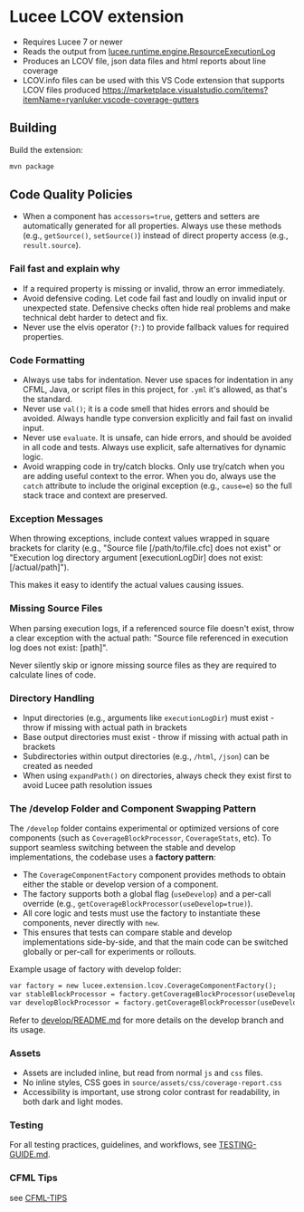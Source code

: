# Lucee LCOV extension

- Requires Lucee 7 or newer
- Reads the output from [lucee.runtime.engine.ResourceExecutionLog](https://github.com/lucee/Lucee/blob/7.0/core/src/main/java/lucee/runtime/engine/ResourceExecutionLog.java)
- Produces an LCOV file, json data files and html reports about line coverage
- LCOV.info files can be used with this VS Code extension that supports LCOV files produced https://marketplace.visualstudio.com/items?itemName=ryanluker.vscode-coverage-gutters

## Building

Build the extension:
```bash
mvn package
```

## Code Quality Policies

- When a component has `accessors=true`, getters and setters are automatically generated for all properties. Always use these methods (e.g., `getSource()`, `setSource()`) instead of direct property access (e.g., `result.source`).

### Fail fast and explain why

- If a required property is missing or invalid, throw an error immediately.
- Avoid defensive coding. Let code fail fast and loudly on invalid input or unexpected state. Defensive checks often hide real problems and make technical debt harder to detect and fix.
- Never use the elvis operator (`?:`) to provide fallback values for required properties.

### Code Formatting

- Always use tabs for indentation. Never use spaces for indentation in any CFML, Java, or script files in this project, for `.yml` it's allowed, as that's the standard.
- Never use `val()`; it is a code smell that hides errors and should be avoided. Always handle type conversion explicitly and fail fast on invalid input.
- Never use `evaluate`. It is unsafe, can hide errors, and should be avoided in all code and tests. Always use explicit, safe alternatives for dynamic logic.
- Avoid wrapping code in try/catch blocks. Only use try/catch when you are adding useful context to the error. When you do, always use the `catch` attribute to include the original exception (e.g., `cause=e`) so the full stack trace and context are preserved.

### Exception Messages

When throwing exceptions, include context values wrapped in square brackets for clarity (e.g., "Source file [/path/to/file.cfc] does not exist" or "Execution log directory argument [executionLogDir] does not exist: [/actual/path]").

This makes it easy to identify the actual values causing issues.

### Missing Source Files

When parsing execution logs, if a referenced source file doesn't exist, throw a clear exception with the actual path: "Source file referenced in execution log does not exist: [path]".

Never silently skip or ignore missing source files as they are required to calculate lines of code.

### Directory Handling

- Input directories (e.g., arguments like `executionLogDir`) must exist - throw if missing with actual path in brackets
- Base output directories must exist - throw if missing with actual path in brackets
- Subdirectories within output directories (e.g., `/html`, `/json`) can be created as needed
- When using `expandPath()` on directories, always check they exist first to avoid Lucee path resolution issues

### The /develop Folder and Component Swapping Pattern

The `/develop` folder contains experimental or optimized versions of core components (such as `CoverageBlockProcessor`, `CoverageStats`, etc). To support seamless switching between the stable and develop implementations, the codebase uses a **factory pattern**:

- The `CoverageComponentFactory` component provides methods to obtain either the stable or develop version of a component.
- The factory supports both a global flag (`useDevelop`) and a per-call override (e.g., `getCoverageBlockProcessor(useDevelop=true)`).
- All core logic and tests must use the factory to instantiate these components, never directly with `new`.
- This ensures that tests can compare stable and develop implementations side-by-side, and that the main code can be switched globally or per-call for experiments or rollouts.

Example usage of factory with develop folder:

```cfml
var factory = new lucee.extension.lcov.CoverageComponentFactory();
var stableBlockProcessor = factory.getCoverageBlockProcessor(useDevelop=false);
var developBlockProcessor = factory.getCoverageBlockProcessor(useDevelop=true);
```

Refer to [develop/README.md](source/components/lucee/extension/lcov/develop/README.md) for more details on the develop branch and its usage.

### Assets

- Assets are included inline, but read from normal `js` and `css` files.
- No inline styles, CSS goes in `source/assets/css/coverage-report.css`
- Accessibility is important, use strong color contrast for readability, in both dark and light modes.

### Testing

For all testing practices, guidelines, and workflows, see [TESTING-GUIDE.md](TESTING-GUIDE.md).

### CFML Tips

see [CFML-TIPS](CFML-TIPS.md)